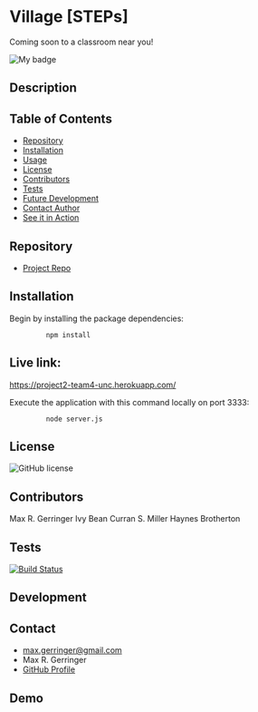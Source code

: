 # Village [STEPs]

Coming soon to a classroom near you!

![My badge](https://img.shields.io/badge/Created%20by-%40maxgerringer-blue)

## Description


## Table of Contents

  - [Repository](#Repository)
  - [Installation](#Installation)
  - [Usage](#Usage)
  - [License](#License)
  - [Contributors](#Contributors)
  - [Tests](#Tests)
  - [Future Development](#Development)
  - [Contact Author](#Contact)
  - [See it in Action](#Demo)

  ## Repository

  - [Project Repo](https://github.com/maxgerringer/project-two)

  ## Installation

  Begin by installing the package dependencies:

             npm install

  ## Live link:

  https://project2-team4-unc.herokuapp.com/

  Execute the application with this command locally on port 3333: 

             node server.js

  ## License

  ![GitHub license](https://img.shields.io/badge/license-MIT-blue.svg)

  ## Contributors

  Max R. Gerringer
  Ivy Bean
  Curran S. Miller
  Haynes Brotherton

  ## Tests

  [![Build Status](https://travis-ci.com/maxgerringer/project-two.svg?branch=master)](https://travis-ci.com/maxgerringer/project-two)

  ## Development


  ## Contact

  - <max.gerringer@gmail.com>
  - Max R. Gerringer
  - [GitHub Profile](https://github.com/maxgerringer)

  ## Demo
